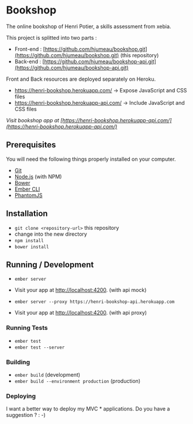 # Bookshop

The online bookshop of Henri Potier, a skills assessment from xebia.

This project is splitted into two parts :

* Front-end : [https://github.com/hjumeau/bookshop.git](https://github.com/hjumeau/bookshop.git) (this repository)
* Back-end : [https://github.com/hjumeau/bookshop-api.git](https://github.com/hjumeau/bookshop-api.git)

Front and Back resources are deployed separately on Heroku.

* https://henri-bookshop.herokuapp.com/ -> Expose JavaScript and CSS files
* https://henri-bookshop.herokuapp-api.com/ -> Include JavaScript and CSS files

*Visit bookshop app at [https://henri-bookshop.herokuapp-api.com/](https://henri-bookshop.herokuapp-api.com/)*

## Prerequisites

You will need the following things properly installed on your computer.

* [Git](http://git-scm.com/)
* [Node.js](http://nodejs.org/) (with NPM)
* [Bower](http://bower.io/)
* [Ember CLI](http://www.ember-cli.com/)
* [PhantomJS](http://phantomjs.org/)

## Installation

* `git clone <repository-url>` this repository
* change into the new directory
* `npm install`
* `bower install`

## Running / Development

* `ember server`
* Visit your app at [http://localhost:4200](http://localhost:4200). (with api mock)

* `ember server --proxy https://henri-bookshop-api.herokuapp.com`
* Visit your app at [http://localhost:4200](http://localhost:4200). (with api proxy)

### Running Tests

* `ember test` 
* `ember test --server`

### Building

* `ember build` (development)
* `ember build --environment production` (production)

### Deploying

I want a better way to deploy my MVC * applications.
Do you have a suggestion ? : -)
